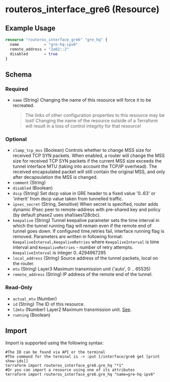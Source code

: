 # routeros_interface_gre6 (Resource)


## Example Usage
```terraform
resource "routeros_interface_gre6" "gre_hq" {
  name           = "gre-hq-ipv6"
  remote_address = "2a02::2"
  disabled       = true
}
```

<!-- schema generated by tfplugindocs -->
## Schema

### Required

- `name` (String) Changing the name of this resource will force it to be recreated.
	> The links of other configuration properties to this resource may be lost!
	> Changing the name of the resource outside of a Terraform will result in a loss of control integrity for that resource!

### Optional

- `clamp_tcp_mss` (Boolean) Controls whether to change MSS size for received TCP SYN packets. When enabled, a router will change the MSS size for received TCP SYN packets if the current MSS size exceeds the tunnel interface MTU (taking into account the TCP/IP overhead). The received encapsulated packet will still contain the original MSS, and only after decapsulation the MSS is changed.
- `comment` (String)
- `disabled` (Boolean)
- `dscp` (String) Set dscp value in GRE header to a fixed value '0..63' or 'inherit' from dscp value taken from tunnelled traffic.
- `ipsec_secret` (String, Sensitive) When secret is specified, router adds dynamic IPsec peer to remote-address with pre-shared key and policy (by default phase2 uses sha1/aes128cbc).
- `keepalive` (String) Tunnel keepalive parameter sets the time interval in which the tunnel running flag will remain even if the remote end of tunnel goes down. If configured time,retries fail, interface running flag is removed. Parameters are written in following format: `KeepaliveInterval,KeepaliveRetries` where `KeepaliveInterval` is time interval and `KeepaliveRetries` - number of retry attempts. `KeepaliveInterval` is integer 0..4294967295
- `local_address` (String) Source address of the tunnel packets, local on the router.
- `mtu` (String) Layer3 Maximum transmission unit ('auto', 0 .. 65535)
- `remote_address` (String) IP address of the remote end of the tunnel.

### Read-Only

- `actual_mtu` (Number)
- `id` (String) The ID of this resource.
- `l2mtu` (Number) Layer2 Maximum transmission unit. [See](https://wiki.mikrotik.com/wiki/Maximum_Transmission_Unit_on_RouterBoards).
- `running` (Boolean)

## Import
Import is supported using the following syntax:
```shell
#The ID can be found via API or the terminal
#The command for the terminal is -> :put [/interface/gre6 get [print show-ids]]
terraform import routeros_interface_gre6.gre_hq "*1"
#Or you can import a resource using one of its attributes
terraform import routeros_interface_gre6.gre_hq "name=gre-hq-ipv6"
```
